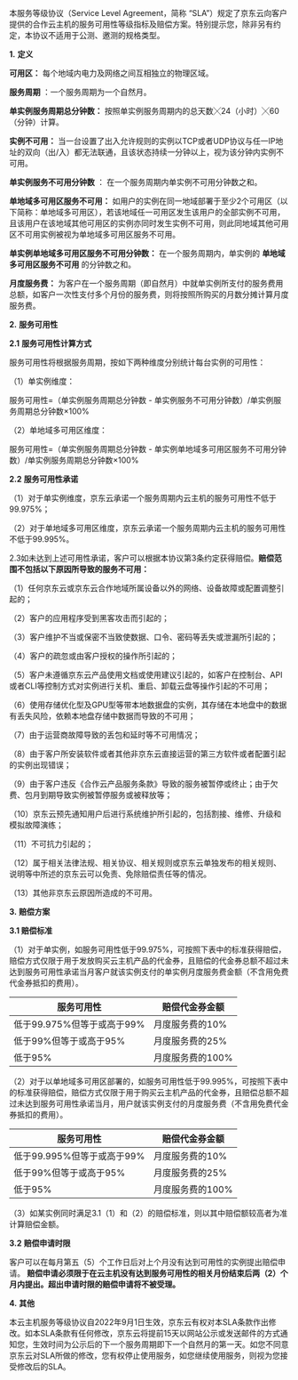  本服务等级协议（Service Level Agreement，简称 “SLA”）规定了京东云向客户提供的合作云主机的服务可用性等级指标及赔偿方案。特别提示您，除非另有约定，本协议不适用于公测、邀测的规格类型。

 

**1.** **定义**

**可用区：** 每个地域内电力及网络之间互相独立的物理区域。

**服务周期** ：一个服务周期为一个自然月。

**单实例服务周期总分钟数：** 按照单实例服务周期内的总天数╳24（小时）╳60（分钟）计算。

**实例不可用：** 当一台设置了出入允许规则的实例以TCP或者UDP协议与任一IP地址的双向（出/入）都无法联通，且该状态持续一分钟以上，视为该分钟内实例不可用。

**单实例服务不可用分钟数** ： 在一个服务周期内单实例不可用分钟数之和。

**单地域多可用区服务不可用：** 如用户的实例在同一地域部署于至少2个可用区（以下简称：单地域多可用区），若该地域任一可用区发生该用户的全部实例不可用，且该用户在该地域其他可用区的实例亦同时发生实例不可用，则此同地域其他可用区不可用实例被视为单地域多可用区服务不可用。

**单实例单地域多可用区服务不可用分钟数：** 在一个服务周期内，单实例的 **单地域多可用区服务不可用** 的分钟数之和。

**月度服务费：** 为客户在一个服务周期（即自然月）中就单实例所支付的服务费用总额，如客户一次性支付多个月份的服务费，则将按照所购买的月数分摊计算月度服务费。

**2.** **服务可用性**

**2.1** **服务可用性计算方式**

服务可用性将根据服务周期，按如下两种维度分别统计每台实例的可用性：

 （1）单实例维度：

 服务可用性=（单实例服务周期总分钟数 - 单实例服务不可用分钟数）/单实例服务周期总分钟数×100%

（2）单地域多可用区维度：

服务可用性=（单实例服务周期总分钟数 - 单实例单地域多可用区服务不可用分钟数）/单实例服务周期总分钟数×100%

**2.2** **服务可用性承诺**

（1）对于单实例维度，京东云承诺一个服务周期内云主机的服务可用性不低于99.975%；

（2）对于单地域多可用区维度，京东云承诺一个服务周期内云主机的服务可用性不低于99.995%。

 2.3如未达到上述可用性承诺，客户可以根据本协议第3条约定获得赔偿。**赔偿范围不包括以下原因所导致的服务不可用：**

（1）任何京东云或京东云合作地域所属设备以外的网络、设备故障或配置调整引起的；

（2）客户的应用程序受到黑客攻击而引起的；

（3）客户维护不当或保密不当致使数据、口令、密码等丢失或泄漏所引起的；

（4）客户的疏忽或由客户授权的操作所引起的；

（5）客户未遵循京东云产品使用文档或使用建议引起的，如客户在控制台、API或者CLI等控制方式对实例进行关机、重启、卸载云盘等操作引起的不可用；

（6）使用存储优化型及GPU型等带本地数据盘的实例，其存储在本地盘中的数据有丢失风险，依赖本地盘存储中数据而导致的不可用；

（7）由于运营商故障导致的丢包和延时等不可用情况；

（8）由于客户所安装软件或者其他非京东云直接运营的第三方软件或者配置引起的实例出现错误；

（9）由于客户违反《合作云产品服务条款》导致的服务被暂停或终止；由于欠费、包月到期导致实例被暂停服务或被释放等；

（10）京东云预先通知用户后进行系统维护所引起的，包括割接、维修、升级和模拟故障演练；

（11）不可抗力引起的；

（12）属于相关法律法规、相关协议、相关规则或京东云单独发布的相关规则、说明等中所述的京东云可以免责、免除赔偿责任等的情况。

（13）其他非京东云原因所造成的不可用。

 

**3.** **赔偿方案**

**3.1 赔偿标准** 

（1）对于单实例，如服务可用性低于99.975%，可按照下表中的标准获得赔偿，赔偿方式仅限于用于发放购买云主机产品的代金券，且赔偿的代金券总额不超过未达到服务可用性承诺当月客户就该实例支付的单实例月度服务费金额（不含用免费代金券抵扣的费用）。


| **服务可用性**             | **赔偿代金券金额** |
| -------------------------- | ------------------ |
| 低于99.975%但等于或高于99% | 月度服务费的10%    |
| 低于99%但等于或高于95%     | 月度服务费的25%    |
| 低于95%                    | 月度服务费的100%   |


 （2）对于以单地域多可用区部署的，如服务可用性低于99.995%，可按照下表中的标准获得赔偿，赔偿方式仅限于用于购买云主机产品的代金券，且赔偿总额不超过未达到服务可用性承诺当月，用户就该实例支付的月度服务费（不含用免费代金券抵扣的费用）。

| **服务可用性**             | **赔偿代金券金额** |
| -------------------------- | ------------------ |
| 低于99.995%但等于或高于99% | 月度服务费的10%    |
| 低于99%但等于或高于95%     | 月度服务费的25%    |
| 低于95%                    | 月度服务费的100%   |

 （3）如某实例同时满足3.1（1）和（2）的赔偿标准，则以其中赔偿额较高者为准计算赔偿金额。

 **3.2** **赔偿申请时限**

客户可以在每月第五（5）个工作日后对上个月没有达到可用性的实例提出赔偿申请。 **赔偿申请必须限于在云主机没有达到服务可用性的相关月份结束后两（2）个月内提出。超出申请时限的赔偿申请将不被受理。**

**4.** **其他**

本云主机服务等级协议自2022年9月1日生效，京东云有权对本SLA条款作出修改。如本SLA条款有任何修改，京东云将提前15天以网站公示或发送邮件的方式通知您，生效时间为公示后的下一个服务周期即下一个自然月的第一天。如您不同意京东云对SLA所做的修改，您有权停止使用服务，如您继续使用服务，则视为您接受修改后的SLA。






